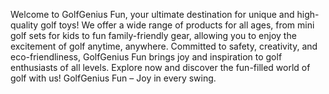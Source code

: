 Welcome to GolfGenius Fun, your ultimate destination for unique and high-quality golf toys! We offer a wide range of products for all ages, from mini golf sets for kids to fun family-friendly gear, allowing you to enjoy the excitement of golf anytime, anywhere. Committed to safety, creativity, and eco-friendliness, GolfGenius Fun brings joy and inspiration to golf enthusiasts of all levels. Explore now and discover the fun-filled world of golf with us! GolfGenius Fun – Joy in every swing.
